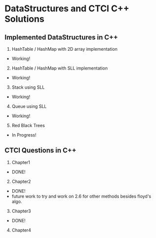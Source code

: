 # DataStructures and CTCI C++ Solutions
## Implemented DataStructures in C++
1. HashTable / HashMap with 2D array implementation
- Working!
2. HashTable / HashMap with SLL implementation
- Working!
3. Stack using SLL
- Working!
4. Queue using SLL
- Working!
5. Red Black Trees
- In Progress!

## CTCI Questions in C++
1. Chapter1
- DONE!
2. Chapter2
- DONE!
- future work to try and work on 2.6 for other methods besides floyd's algo.
3. Chapter3
- DONE!
4. Chapter4 


